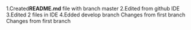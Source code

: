 1.Created**README.md** file with branch master
2.Edited from github IDE
3.Edited 2 files in IDE
4.Edded develop branch
Changes from first branch
Changes from first branch
